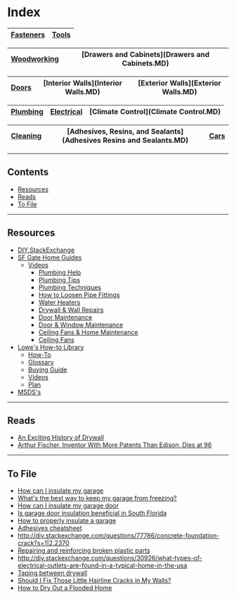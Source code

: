 # Index

[Fasteners](Fasteners.MD) | [Tools](Tools.MD) 
--------------------------|------------------

[Woodworking](Woodworking.MD) | [Drawers and Cabinets](Drawers and Cabinets.MD) 
------------------------------|------------------------------------------------

[Doors](Doors.MD) | [Interior Walls](Interior Walls.MD) | [Exterior Walls](Exterior Walls.MD)
------------------|-------------------------------------|------------------------------------

[Plumbing](Plumbing.MD) | [Electrical](Electrical.MD) | [Climate Control](Climate Control.MD)
------------------------|-----------------------------|--------------------------------------

[Cleaning](Cleaning.MD) | [Adhesives, Resins, and Sealants](Adhesives Resins and Sealants.MD) | [Cars](Cars.MD)
------------------------|---------------------------------------------------------------------|----------------

___

## Contents
* [Resources](#resources)
* [Reads](#reads)
* [To File](#to-file)

___

## Resources
* [DIY.StackExchange](http://diy.stackexchange.com/)
* [SF Gate Home Guides](http://homeguides.sfgate.com/)
  * [Videos](http://homeguides.sfgate.com/water-heaters-88490.html)
    * [Plumbing Help](http://homeguides.sfgate.com/plumbing-87491.html)
    * [Plumbing Tips](http://homeguides.sfgate.com/plumbing-tips-73552.html)
    * [Plumbing Techniques](http://homeguides.sfgate.com/plumbing-techniques-88776.html)
    * [How to Loosen Pipe Fittings](http://homeguides.sfgate.com/plumbing-loosen-pipe-fittings-80614.html)
    * [Water Heaters](http://homeguides.sfgate.com/water-heaters-88490.html)
    * [Drywall & Wall Repairs](http://homeguides.sfgate.com/drywall-wall-repairs-84919.html)
    * [Door Maintenance](http://homeguides.sfgate.com/door-maintenance-83186.html)
    * [Door & Window Maintenance](http://homeguides.sfgate.com/door-window-maintenance-73563.html)
    * [Ceiling Fans & Home Maintenance](http://homeguides.sfgate.com/ceiling-fans-home-maintenance-73589.html)
    * [Ceiling Fans](http://homeguides.sfgate.com/ceiling-fans-73518.html)
* [Lowe's How-to Library](http://www.lowes.com/how-to-library)
  * [How-To](http://www.lowes.com/how-to-library/_/N-2z80u/npl#!&N%5B%5D=2zbrb)
  * [Glossary](http://www.lowes.com/how-to-library/_/N-2z80u/npl#!&N%5B%5D=2zbrm)
  * [Buying Guide](http://www.lowes.com/how-to-library/_/N-2z80u/npl#!&N%5B%5D=2zbr8)
  * [Videos](http://www.lowes.com/how-to-library/_/N-2z80u/npl#!&N%5B%5D=2zbri)
  * [Plan](http://www.lowes.com/how-to-library/_/N-2z80u/npl#!&N%5B%5D=2zbre)
* [MSDS's](http://www.ilpi.com/msds/)

___
## Reads
* [An Exciting History of Drywall](http://www.theatlantic.com/technology/archive/2016/07/an-exciting-history-of-drywall/493502/)
* [Arthur Fischer, Inventor With More Patents Than Edison, Dies at 96](http://www.nytimes.com/2016/02/09/business/international/artur-fischer-inventor-with-more-patents-than-edison-dies-at-96.html)

___
## To File
* [How can I insulate my garage](http://diy.stackexchange.com/questions/21454/how-can-i-insulate-my-garage/21460)
* [What's the best way to keep my garage from freezing?](http://diy.stackexchange.com/questions/17096/whats-the-best-way-to-keep-my-garage-from-freezing)
* [How can I insulate my garage door](http://diy.stackexchange.com/questions/3293/how-can-i-insulate-my-garage-door)
* [Is garage door insulation beneficial in South Florida](http://diy.stackexchange.com/questions/91550/is-garage-door-insulation-beneficial-in-south-florida)
* [How to properly insulate a garage](http://diy.stackexchange.com/questions/6473/how-to-properly-insulate-a-garage)
* [Adhesives cheatsheet](https://d-lab.mit.edu/sites/default/files/D-Lab_Learn-It_Adhesives.pdf)
* http://diy.stackexchange.com/questions/77786/concrete-foundation-crack?s=1|2.2370
* [Repairing and reinforcing broken plastic parts](http://woodgears.ca/misc/plastic_repair.html)
* http://diy.stackexchange.com/questions/30926/what-types-of-electrical-outlets-are-found-in-a-typical-home-in-the-usa
* [Taping between drywall](http://www.nytimes.com/1988/08/21/nyregion/taping-between-drywall-panels.html)
* [Should I Fix Those Little Hairline Cracks in My Walls?](http://www.nytimes.com/2014/04/10/garden/should-i-fix-those-little-hairline-cracks-in-my-walls.html)
* [How to Dry Out a Flooded Home](http://www.nytimes.com/2006/07/09/realestate/09home.html)
